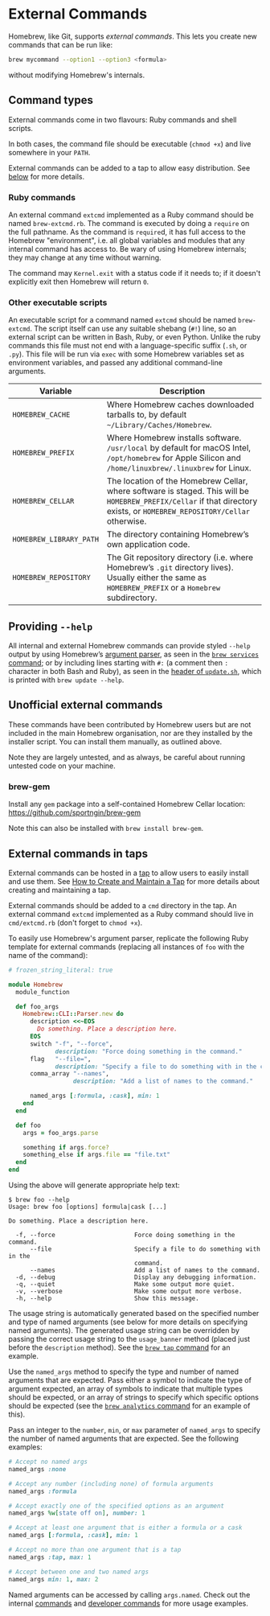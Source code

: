 # External Commands

Homebrew, like Git, supports *external commands*. This lets you create new commands that can be run like:

```sh
brew mycommand --option1 --option3 <formula>
```

without modifying Homebrew's internals.

## Command types

External commands come in two flavours: Ruby commands and shell scripts.

In both cases, the command file should be executable (`chmod +x`) and live somewhere in your `PATH`.

External commands can be added to a tap to allow easy distribution. See [below](#external-commands-in-taps) for more details.

### Ruby commands

An external command `extcmd` implemented as a Ruby command should be named `brew-extcmd.rb`. The command is executed by doing a `require` on the full pathname. As the command is `require`d, it has full access to the Homebrew "environment", i.e. all global variables and modules that any internal command has access to. Be wary of using Homebrew internals; they may change at any time without warning.

The command may `Kernel.exit` with a status code if it needs to; if it doesn't explicitly exit then Homebrew will return `0`.

### Other executable scripts

An executable script for a command named `extcmd` should be named `brew-extcmd`. The script itself can use any suitable shebang (`#!`) line, so an external script can be written in Bash, Ruby, or even Python. Unlike the ruby commands this file must not end with a language-specific suffix (`.sh`, or `.py`). This file will be run via `exec` with some Homebrew variables set as environment variables, and passed any additional command-line arguments.

| Variable               | Description                                                                                                                                                                 |
|------------------------|-----------------------------------------------------------------------------------------------------------------------------------------------------------------------------|
| `HOMEBREW_CACHE`       | Where Homebrew caches downloaded tarballs to, by default `~/Library/Caches/Homebrew`.                                                                                       |
| `HOMEBREW_PREFIX`      | Where Homebrew installs software. `/usr/local` by default for macOS Intel, `/opt/homebrew` for Apple Silicon and `/home/linuxbrew/.linuxbrew` for Linux.                    |
| `HOMEBREW_CELLAR`      | The location of the Homebrew Cellar, where software is staged. This will be `HOMEBREW_PREFIX/Cellar` if that directory exists, or `HOMEBREW_REPOSITORY/Cellar` otherwise.   |
| `HOMEBREW_LIBRARY_PATH`| The directory containing Homebrew’s own application code.                                                                                                                   |
| `HOMEBREW_REPOSITORY`  | The Git repository directory (i.e. where Homebrew’s `.git` directory lives). Usually either the same as `HOMEBREW_PREFIX` or a `Homebrew` subdirectory.                    |

## Providing `--help`

All internal and external Homebrew commands can provide styled `--help` output by using Homebrew’s [argument parser](https://rubydoc.brew.sh/Homebrew/CLI/Parser.html), as seen in the [`brew services` command](https://github.com/ungtb10d/homebrew-services/blob/HEAD/cmd/services.rb); or by including lines starting with `#:` (a comment then `:` character in both Bash and Ruby), as seen in the [header of `update.sh`](https://github.com/Homebrew/brew/blob/cf7def0c68903814c6b4e04a55fe8f3cb3f5605e/Library/Homebrew/cmd/update.sh#L1-L10), which is printed with `brew update --help`.

## Unofficial external commands

These commands have been contributed by Homebrew users but are not included in the main Homebrew organisation, nor are they installed by the installer script. You can install them manually, as outlined above.

Note they are largely untested, and as always, be careful about running untested code on your machine.

### brew-gem

Install any `gem` package into a self-contained Homebrew Cellar location: <https://github.com/sportngin/brew-gem>

Note this can also be installed with `brew install brew-gem`.

## External commands in taps

External commands can be hosted in a [tap](Taps.md) to allow users to easily install and use them. See [How to Create and Maintain a Tap](How-to-Create-and-Maintain-a-Tap.md) for more details about creating and maintaining a tap.

External commands should be added to a `cmd` directory in the tap. An external command `extcmd` implemented as a Ruby command should live in `cmd/extcmd.rb` (don't forget to `chmod +x`).

To easily use Homebrew's argument parser, replicate the following Ruby template for external commands (replacing all instances of `foo` with the name of the command):

```ruby
# frozen_string_literal: true

module Homebrew
  module_function

  def foo_args
    Homebrew::CLI::Parser.new do
      description <<~EOS
        Do something. Place a description here.
      EOS
      switch "-f", "--force",
             description: "Force doing something in the command."
      flag   "--file=",
             description: "Specify a file to do something with in the command."
      comma_array "--names",
                  description: "Add a list of names to the command."

      named_args [:formula, :cask], min: 1
    end
  end

  def foo
    args = foo_args.parse

    something if args.force?
    something_else if args.file == "file.txt"
  end
end
```

Using the above will generate appropriate help text:

```console
$ brew foo --help
Usage: brew foo [options] formula|cask [...]

Do something. Place a description here.

  -f, --force                      Force doing something in the command.
      --file                       Specify a file to do something with in the
                                   command.
      --names                      Add a list of names to the command.
  -d, --debug                      Display any debugging information.
  -q, --quiet                      Make some output more quiet.
  -v, --verbose                    Make some output more verbose.
  -h, --help                       Show this message.
```

The usage string is automatically generated based on the specified number and type of named arguments (see below for more details on specifying named arguments). The generated usage string can be overridden by passing the correct usage string to the `usage_banner` method (placed just before the `description` method). See the [`brew tap` command](https://github.com/Homebrew/brew/blob/HEAD/Library/Homebrew/cmd/tap.rb) for an example.

Use the `named_args` method to specify the type and number of named arguments that are expected. Pass either a symbol to indicate the type of argument expected, an array of symbols to indicate that multiple types should be expected, or an array of strings to specify which specific options should be expected (see the [`brew analytics` command](https://github.com/Homebrew/brew/blob/HEAD/Library/Homebrew/cmd/analytics.rb) for an example of this).

Pass an integer to the `number`, `min`, or `max` parameter of `named_args` to specify the number of named arguments that are expected. See the following examples:

```ruby
# Accept no named args
named_args :none

# Accept any number (including none) of formula arguments
named_args :formula

# Accept exactly one of the specified options as an argument
named_args %w[state off on], number: 1

# Accept at least one argument that is either a formula or a cask
named_args [:formula, :cask], min: 1

# Accept no more than one argument that is a tap
named_args :tap, max: 1

# Accept between one and two named args
named_args min: 1, max: 2
```

Named arguments can be accessed by calling `args.named`. Check out the internal [commands](https://github.com/Homebrew/brew/tree/HEAD/Library/Homebrew/cmd) and [developer commands](https://github.com/Homebrew/brew/tree/HEAD/Library/Homebrew/dev-cmd) for more usage examples.
